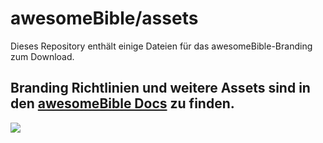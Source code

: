 # awesomeBible/assets

Dieses Repository enthält einige Dateien für das awesomeBible-Branding zum Download.

## Branding Richtlinien und weitere Assets sind in den [awesomeBible Docs](https://docs.awesomebible.de/branding/) zu finden.

[![](https://github.com/awesomebible/assets/assets/42138517/a32cb43a-c774-4b77-80b5-611b07080402)](https://creativecommons.org/licenses/by-nc/4.0/deed.de)
